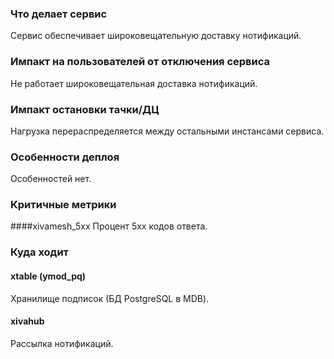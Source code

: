 ### Что делает сервис
Сервис обеспечивает широковещательную доставку нотификаций.

### Импакт на пользователей от отключения сервиса
Не работает широковещательная доставка нотификаций.

### Импакт остановки тачки/ДЦ
Нагрузка перераспределяется между остальными инстансами сервиса.

### Особенности деплоя
Особенностей нет.

### Критичные метрики

####xivamesh_5xx
Процент 5xx кодов ответа.

### Куда ходит

#### xtable (ymod_pq)
Хранилище подписок (БД PostgreSQL в MDB).

#### xivahub
Рассылка нотификаций.
